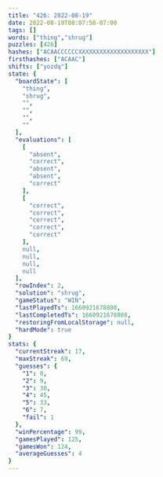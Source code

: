 ```yaml
---
title: "426: 2022-08-19"
date: 2022-08-19T08:07:58-07:00
tags: []
words: ["thing","shrug"]
puzzles: [426]
hashes: ["ACAACCCCCCXXXXXXXXXXXXXXXXXXXX"]
firsthashes: ["ACAAC"]
shifts: ["yozdq"]
state: {
  "boardState": [
    "thing",
    "shrug",
    "",
    "",
    "",
    ""
  ],
  "evaluations": [
    [
      "absent",
      "correct",
      "absent",
      "absent",
      "correct"
    ],
    [
      "correct",
      "correct",
      "correct",
      "correct",
      "correct"
    ],
    null,
    null,
    null,
    null
  ],
  "rowIndex": 2,
  "solution": "shrug",
  "gameStatus": "WIN",
  "lastPlayedTs": 1660921678808,
  "lastCompletedTs": 1660921678808,
  "restoringFromLocalStorage": null,
  "hardMode": true
}
stats: {
  "currentStreak": 17,
  "maxStreak": 69,
  "guesses": {
    "1": 0,
    "2": 9,
    "3": 30,
    "4": 45,
    "5": 33,
    "6": 7,
    "fail": 1
  },
  "winPercentage": 99,
  "gamesPlayed": 125,
  "gamesWon": 124,
  "averageGuesses": 4
}
---
```


<!-- more -->
